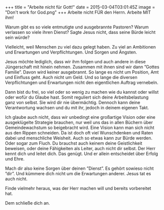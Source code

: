 +++
title = "Arbeite nicht für Gott!"
date = 2015-03-04T03:01:45Z
image = "Don't work for God.png"
+++
Arbeite nicht FÜR den Herrn. Arbeite MIT ihm!

Warum gibt es so viele entmutigte und ausgebrannte Pastoren? Warum verlassen so viele ihren Dienst? Sagte Jesus nicht, dass seine Bürde leicht sein würde?

Vielleicht, weil Menschen zu viel dazu gelegt haben. Zu viel an Ambitionen und Erwartungen und Verpflichtungen. Und Sorgen und Ängsten.

Jesus möchte lediglich, dass wir ihm folgen und auch andere in diese Jüngerschaft mit hinein nehmen. Zusammen mit ihnen sind wir dann ”Gottes Familie”. Davon wird keiner ausgebrannt. So lange es nicht um Position, Amt und Einfluss geht. Auch nicht um Geld. Und so lange die diversen Verpflichtungen und Erwartungen nicht den eigentlichen Auftrag vernebeln.

Dann bist du frei, so viel oder so wenig zu machen wie du kannst oder willst oder wofür du Glaube hast. Somit reguliert sich deine Arbeitsbelastung ganz von selbst. Sie wird dir nie übermächtig. Dennoch kann deine Verantwortung wachsen und du mit ihr, jedoch in deinem eigenen Takt.

Ich glaube auch nicht, dass wir unbedingt eine großartige Vision oder eine ausgeklügelte Strategie brauchen, nur weil uns das in allen Büchern über Gemeindewachstum so beigebracht wird. Eine Vision kann man sich nicht aus den Rippen schneiden. Da ist doch oft viel Wunschdenken und Raten dabei und menschliche Weisheit. Auch so etwas kann zur Bürde werden. Oder sogar zum Fluch.
Du brauchst auch keinem deine Geistlichkeit beweisen, oder deine Fähigkeiten als Leiter, auch nicht dir selbst. Der Herr kennt dich und leitet dich. Das genügt. Und er allein entscheidet über Erfolg und Ehre.

Mach dir also keine Sorgen über deinen ”Dienst”. Es gehört sowieso nicht ”dir”. Und kümmere dich nicht um die Erwartungen anderer. Jesus tat es auch nicht.

Finde vielmehr heraus, was der Herr machen will und bereits vorbereitet hat.

Dem schließe dich an.
